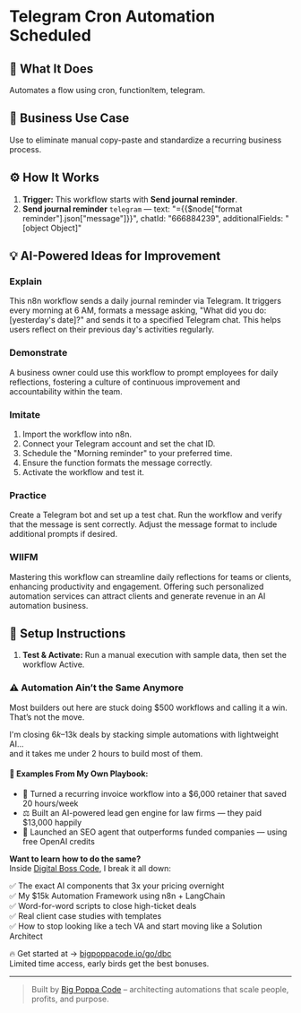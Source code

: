# Telegram Cron Automation Scheduled
## 🚀 What It Does
Automates a flow using cron, functionItem, telegram.

## 💼 Business Use Case
Use to eliminate manual copy-paste and standardize a recurring business process.

## ⚙️ How It Works
1. **Trigger:** This workflow starts with **Send journal reminder**.
2. **Send journal reminder** `telegram` — text: "={{$node["format reminder"].json["message"]}}", chatId: "666884239", additionalFields: "[object Object]"

## 💡 AI-Powered Ideas for Improvement
### Explain
This n8n workflow sends a daily journal reminder via Telegram. It triggers every morning at 6 AM, formats a message asking, "What did you do: [yesterday's date]?" and sends it to a specified Telegram chat. This helps users reflect on their previous day's activities regularly.

### Demonstrate
A business owner could use this workflow to prompt employees for daily reflections, fostering a culture of continuous improvement and accountability within the team.

### Imitate
1. Import the workflow into n8n.
2. Connect your Telegram account and set the chat ID.
3. Schedule the "Morning reminder" to your preferred time.
4. Ensure the function formats the message correctly.
5. Activate the workflow and test it.

### Practice
Create a Telegram bot and set up a test chat. Run the workflow and verify that the message is sent correctly. Adjust the message format to include additional prompts if desired.

### WIIFM
Mastering this workflow can streamline daily reflections for teams or clients, enhancing productivity and engagement. Offering such personalized automation services can attract clients and generate revenue in an AI automation business.

## 🔧 Setup Instructions
1. **Test & Activate:** Run a manual execution with sample data, then set the workflow Active.

### ⚠️ Automation Ain’t the Same Anymore

Most builders out here are stuck doing $500 workflows and calling it a win.  
That’s not the move.  

I'm closing $6k–$13k deals by stacking simple automations with lightweight AI...  
and it takes me under 2 hours to build most of them.

#### 🧠 Examples From My Own Playbook:
- 🔁 Turned a recurring invoice workflow into a $6,000 retainer that saved 20 hours/week  
- ⚖️ Built an AI-powered lead gen engine for law firms — they paid $13,000 happily  
- 🚀 Launched an SEO agent that outperforms funded companies — using free OpenAI credits  

**Want to learn how to do the same?**  
Inside [Digital Boss Code](https://bigpoppacode.io/go/dbc), I break it all down:

✅ The exact AI components that 3x your pricing overnight  
✅ My $15k Automation Framework using n8n + LangChain  
✅ Word-for-word scripts to close high-ticket deals  
✅ Real client case studies with templates  
✅ How to stop looking like a tech VA and start moving like a Solution Architect  

🔥 Get started at → [bigpoppacode.io/go/dbc](https://bigpoppacode.io/go/dbc)  
Limited time access, early birds get the best bonuses.

---
> Built by [Big Poppa Code](https://bigpoppacode.io) – architecting automations that scale people, profits, and purpose.

